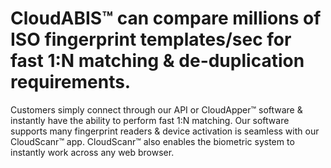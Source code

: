 # CloudABIS™ can compare millions of ISO fingerprint templates/sec for fast 1:N matching & de-duplication requirements.
Customers simply connect through our API or CloudApper™ software & instantly have the ability to perform fast 1:N matching.
Our software supports many fingerprint readers & device activation is seamless with our CloudScanr™ app.
CloudScanr™ also enables the biometric system to instantly work across any web browser.